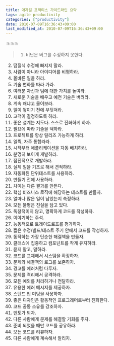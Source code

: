 ```yaml
---
title: 애자일 프랙티스 가이드라인 요약
tags: agile productivity
categories: ["productivity"]
date: 2010-07-09T16:36:43+09:00
last_modified_at: 2010-07-09T16:36:43+09:00
---
```

ㅋㅋㅋ

> 1. 비난은 버그를 수정하지 못한다.  
2. 땜질식 수정에 빠지지 말라.  
3. 사람이 아니라 아이디어를 비평하라.  
4. 올바른 일을 하라.  
5. 기술 변화를 따라 가라.  
6. 여러분 자신과 팀에 대한 가치를 높여라.  
7. 새로운 기술을 배우고 예전 기술은 버려라.  
8. 계속 왜냐고 물어보라.  
9. 일이 쌓이기 전에 부딪쳐라.  
10. 고객이 결정하도록 하라.  
11. 좋은 설계는 지도다. 스스로 진화하게 하자.  
12. 필요에 따라 기술을 택하라.  
13. 프로젝트를 항상 릴리즈 가능하게 하라.  
14. 일찍, 자주 통합라라.  
15. 시작부터 애플리케이션을 자동 배치하라.  
16. 분명히 보이게 개발하라.  
17. 점진적으로 개발하라.  
18. 실제 일을 기초로 해서 견적하라.  
19. 자동화된 단위테스트를 사용하라.  
20. 만들기 전에 사용하라.  
21. 차이는 다른 결과를 만든다.  
22. 핵심 비즈니스 로직에 해당하는 테스트를 만들자.  
23. 얼마나 많은 일이 남았는지 측정하라.  
24. 모든 불평은 진실을 담고 있다.  
25. 독창적이지 않고, 명확하게 코드를 작성하자.  
26. 이야기하는 주석.  
27. 능동적으로 트레이드로프를 평가하자.  
28. 짧은 수정/빌드/테스트 주기 안에서 코드를 작성하자.  
29. 동작하는 가장 단순한 해결책을 만들자.  
30. 클래스에 집중하고 컴포넌트를 작게 유지하라.  
31. 묻지 말고, 말하라.  
32. 코드를 교체해서 시스템을 확장하자.  
33. 문제와 해결책의 로그를 보존하자.  
34. 경고를 에러처럼 다루자.  
35. 문제를 격리해서 공격하라.  
36. 모든 예외를 처리하거나 전달하라.  
37. 유용한 에러 메시지를 제공하자.  
38. 스텐드 업 미팅을 사용하자.  
39. 좋은 디자인은 활동적인 프로그래머로부터 진화한다.  
40. 코드 공동 소유를 강조하자.  
41. 멘토가 되자.  
42. 다른 사람에게 문제를 해결할 기회를 주자.  
43. 준비 되었을 때만 코드를 공유하라.  
44. 모든 코드를 리뷰하자.  
45. 다른 사람에게 계속해서 알리자.  

